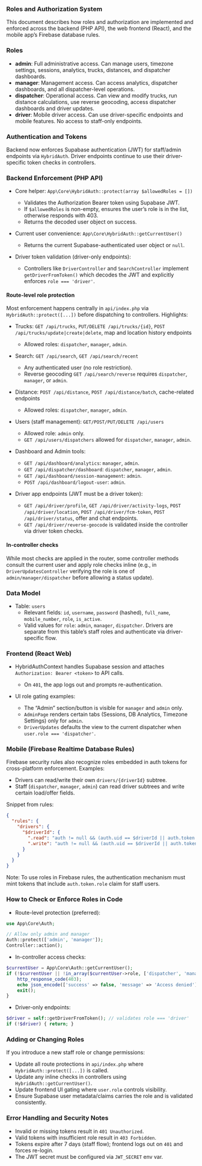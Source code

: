### Roles and Authorization System

This document describes how roles and authorization are implemented and enforced across the backend (PHP API), the web frontend (React), and the mobile app’s Firebase database rules.

### Roles

- **admin**: Full administrative access. Can manage users, timezone settings, sessions, analytics, trucks, distances, and dispatcher dashboards.
- **manager**: Management access. Can access analytics, dispatcher dashboards, and all dispatcher-level operations.
- **dispatcher**: Operational access. Can view and modify trucks, run distance calculations, use reverse geocoding, access dispatcher dashboards and driver updates.
- **driver**: Mobile driver access. Can use driver-specific endpoints and mobile features. No access to staff-only endpoints.

### Authentication and Tokens

Backend now enforces Supabase authentication (JWT) for staff/admin endpoints via `HybridAuth`. Driver endpoints continue to use their driver-specific token checks in controllers.

### Backend Enforcement (PHP API)

- Core helper: `App\Core\HybridAuth::protect(array $allowedRoles = [])`
  - Validates the Authorization Bearer token using Supabase JWT.
  - If `$allowedRoles` is non-empty, ensures the user’s role is in the list, otherwise responds with 403.
  - Returns the decoded user object on success.

- Current user convenience: `App\Core\HybridAuth::getCurrentUser()`
  - Returns the current Supabase-authenticated user object or `null`.

- Driver token validation (driver-only endpoints):
  - Controllers like `DriverController` and `SearchController` implement `getDriverFromToken()` which decodes the JWT and explicitly enforces `role === 'driver'`.

#### Route-level role protection

Most enforcement happens centrally in `api/index.php` via `HybridAuth::protect([...])` before dispatching to controllers. Highlights:

- Trucks: `GET /api/trucks`, `PUT/DELETE /api/trucks/{id}`, `POST /api/trucks/update|create|delete`, map and location history endpoints
  - Allowed roles: `dispatcher`, `manager`, `admin`.

- Search: `GET /api/search`, `GET /api/search/recent`
  - Any authenticated user (no role restriction).
  - Reverse geocoding `GET /api/search/reverse` requires `dispatcher`, `manager`, or `admin`.

- Distance: `POST /api/distance`, `POST /api/distance/batch`, cache-related endpoints
  - Allowed roles: `dispatcher`, `manager`, `admin`.

- Users (staff management): `GET/POST/PUT/DELETE /api/users`
  - Allowed role: `admin` only.
  - `GET /api/users/dispatchers` allowed for `dispatcher`, `manager`, `admin`.

- Dashboard and Admin tools:
  - `GET /api/dashboard/analytics`: `manager`, `admin`.
  - `GET /api/dispatcher/dashboard`: `dispatcher`, `manager`, `admin`.
  - `GET /api/dashboard/session-management`: `admin`.
  - `POST /api/dashboard/logout-user`: `admin`.

- Driver app endpoints (JWT must be a driver token):
  - `GET /api/driver/profile`, `GET /api/driver/activity-logs`, `POST /api/driver/location`, `POST /api/driver/fcm-token`, `POST /api/driver/status`, offer and chat endpoints.
  - `GET /api/driver/reverse-geocode` is validated inside the controller via driver token checks.

#### In-controller checks

While most checks are applied in the router, some controller methods consult the current user and apply role checks inline (e.g., in `DriverUpdatesController` verifying the role is one of `admin/manager/dispatcher` before allowing a status update).

### Data Model

- Table: `users`
  - Relevant fields: `id`, `username`, `password` (hashed), `full_name`, `mobile_number`, `role`, `is_active`.
  - Valid values for `role`: `admin`, `manager`, `dispatcher`. Drivers are separate from this table’s staff roles and authenticate via driver-specific flow.

### Frontend (React Web)

- HybridAuthContext handles Supabase session and attaches `Authorization: Bearer <token>` to API calls.
  - On `401`, the app logs out and prompts re-authentication.

- UI role gating examples:
  - The “Admin” section/button is visible for `manager` and `admin` only.
  - `AdminPage` renders certain tabs (Sessions, DB Analytics, Timezone Settings) only for `admin`.
  - `DriverUpdates` defaults the view to the current dispatcher when `user.role === 'dispatcher'`.

### Mobile (Firebase Realtime Database Rules)

Firebase security rules also recognize roles embedded in auth tokens for cross-platform enforcement. Examples:

- Drivers can read/write their own `drivers/{driverId}` subtree.
- Staff (`dispatcher`, `manager`, `admin`) can read driver subtrees and write certain load/offer fields.

Snippet from rules:

```json
{
  "rules": {
    "drivers": {
      "$driverId": {
        ".read": "auth != null && (auth.uid == $driverId || auth.token.role == 'dispatcher' || auth.token.role == 'manager' || auth.token.role == 'admin')",
        ".write": "auth != null && (auth.uid == $driverId || auth.token.role == 'dispatcher' || auth.token.role == 'manager' || auth.token.role == 'admin')"
      }
    }
  }
}
```

Note: To use roles in Firebase rules, the authentication mechanism must mint tokens that include `auth.token.role` claim for staff users.

### How to Check or Enforce Roles in Code

- Route-level protection (preferred):

```php
use App\Core\Auth;

// Allow only admin and manager
Auth::protect(['admin', 'manager']);
Controller::action();
```

- In-controller access checks:

```php
$currentUser = App\Core\Auth::getCurrentUser();
if (!$currentUser || !in_array($currentUser->role, ['dispatcher', 'manager', 'admin'])) {
    http_response_code(403);
    echo json_encode(['success' => false, 'message' => 'Access denied']);
    exit();
}
```

- Driver-only endpoints:

```php
$driver = self::getDriverFromToken(); // validates role === 'driver'
if (!$driver) { return; }
```

### Adding or Changing Roles

If you introduce a new staff role or change permissions:

- Update all route protections in `api/index.php` where `HybridAuth::protect([...])` is called.
- Update any inline checks in controllers using `HybridAuth::getCurrentUser()`.
- Update frontend UI gating where `user.role` controls visibility.
- Ensure Supabase user metadata/claims carries the role and is validated consistently.

### Error Handling and Security Notes

- Invalid or missing tokens result in `401 Unauthorized`.
- Valid tokens with insufficient role result in `403 Forbidden`.
- Tokens expire after 7 days (staff flow); frontend logs out on `401` and forces re-login.
- The JWT secret must be configured via `JWT_SECRET` env var.


